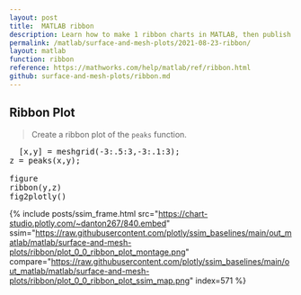 ```yaml
---
layout: post
title:  MATLAB ribbon
description: Learn how to make 1 ribbon charts in MATLAB, then publish them to the Web with Plotly.
permalink: /matlab/surface-and-mesh-plots/2021-08-23-ribbon/
layout: matlab
function: ribbon
reference: https://mathworks.com/help/matlab/ref/ribbon.html
github: surface-and-mesh-plots/ribbon.md
---
```


## Ribbon Plot

> Create a ribbon plot of the `peaks` function.

<pre class="mcode">
  [x,y] = meshgrid(-3:.5:3,-3:.1:3);
z = peaks(x,y);

figure
ribbon(y,z)
fig2plotly()
</pre>

{% include posts/ssim_frame.html 
  src="https://chart-studio.plotly.com/~danton267/840.embed" 
  ssim="https://raw.githubusercontent.com/plotly/ssim_baselines/main/out_matlab/matlab/surface-and-mesh-plots/ribbon/plot_0_0_ribbon_plot_montage.png" 
  compare="https://raw.githubusercontent.com/plotly/ssim_baselines/main/out_matlab/matlab/surface-and-mesh-plots/ribbon/plot_0_0_ribbon_plot_ssim_map.png" 
  index=571
%}



<!--------------------- EXAMPLE BREAK ------------------------->

